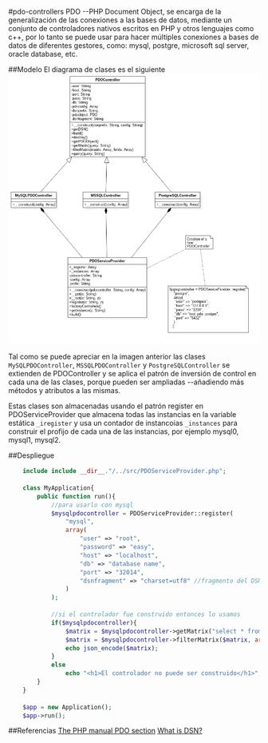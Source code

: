 #pdo-controllers
PDO --PHP Document Object, se encarga de la generalización de las conexiones a las bases de datos,
mediante un conjunto de controladores nativos escritos en PHP y otros lenguajes como c++,
por lo tanto se puede usar para hacer múltiples conexiones a bases de datos de diferentes gestores, 
como: mysql, postgre, microsoft sql server, oracle database, etc.


##Modelo
El diagrama de clases es el siguiente
![alt text][model]

Tal como se puede apreciar en la imagen anterior las clases `MySQLPDOController`, `MSSQLPDOController` y `PostgreSQLController` se extienden de PDOController y se aplica el patrón de inversión de control en cada una de las clases, porque pueden ser ampliadas --añadiendo más métodos y atributos a las mismas.

Estas clases son almacenadas usando el patrón register en PDOServiceProvider que almacena todas las instancias en la variable estática `_iregister` y usa un contador de instancoias `_instances` para construir el profijo de cada una de las instancias, por ejemplo mysql0, mysql1, mysql2.

##Despliegue
```php
    include include __dir__."/../src/PDOServiceProvider.php";

    class MyApplication{
        public function run(){
            //para usarlo con mysql
            $mysqlpdocontroller = PDOServiceProvider::register(
                "mysql",
                array(
                    "user" => "root",
                    "password" => "easy",
                    "host" => "localhost",
                    "db" => "database name",   
                    "port" => "32014",
                    "dsnfragment" => "charset=utf8" //fragmento del DSN
                )
            );

            //si el controlador fue construido entonces lo usamos
            if($mysqlpdocontroller){
                $matrix = $mysqlpdocontroller->getMatrix("select * from users");
                $matrix = $mysqlpdocontroller->filterMatrix($matrix, array("id", "email", "password", "token", "active", "twitter", "facebook"));  
                echo json_encode($matrix);
            }
            else
                echo "<h1>El controlador no puede ser construido</h1>";
        }
    }

    $app = new Application();
    $app->run();
```

[model]: https://raw.githubusercontent.com/captaincode0/pdo-controllers/master/model.png
##Referencias
[The PHP manual PDO section](http://php.net/manual/en/book.pdo.php)
[What is DSN?](https://es.wikipedia.org/wiki/Data_Source_Name)

